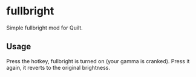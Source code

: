 # fullbright
Simple fullbright mod for Quilt.

## Usage
Press the hotkey, fullbright is turned on (your gamma is cranked). Press it again, it reverts to the original brightness.
